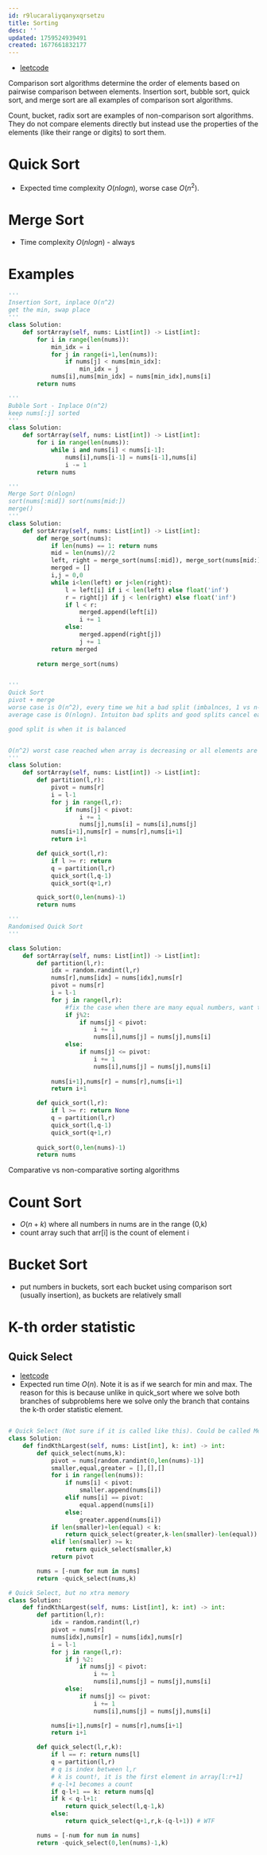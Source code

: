```yaml
---
id: r9lucaraliyqanyxqrsetzu
title: Sorting
desc: ''
updated: 1759524939491
created: 1677661832177
---
```


- [leetcode](https://leetcode.com/problems/sort-an-array/)


Comparison sort algorithms determine the order of elements based on pairwise comparison between elements. Insertion sort, bubble sort, quick sort, and merge sort are all examples of comparison sort algorithms.


Count, bucket, radix sort are examples of non-comparison sort algorithms. They do not compare elements directly but instead use the properties of the elements (like their range or digits) to sort them.

# Quick Sort
- Expected time complexity $O(nlogn)$, worse case $O(n^2)$.

# Merge Sort
- Time complexity $O(nlogn)$ - always


# Examples

```python
'''
Insertion Sort, inplace O(n^2)
get the min, swap place
'''
class Solution:
    def sortArray(self, nums: List[int]) -> List[int]:
        for i in range(len(nums)):
            min_idx = i
            for j in range(i+1,len(nums)):
                if nums[j] < nums[min_idx]:
                    min_idx = j
            nums[i],nums[min_idx] = nums[min_idx],nums[i]
        return nums

'''
Bubble Sort - Inplace O(n^2)
keep nums[:j] sorted
'''
class Solution:
    def sortArray(self, nums: List[int]) -> List[int]:
        for i in range(len(nums)):
            while i and nums[i] < nums[i-1]:
                nums[i],nums[i-1] = nums[i-1],nums[i]
                i -= 1
        return nums

'''
Merge Sort O(nlogn)
sort(nums[:mid]) sort(nums[mid:])
merge()
'''
class Solution:
    def sortArray(self, nums: List[int]) -> List[int]:
        def merge_sort(nums):
            if len(nums) == 1: return nums
            mid = len(nums)//2
            left, right = merge_sort(nums[:mid]), merge_sort(nums[mid:])
            merged = []
            i,j = 0,0
            while i<len(left) or j<len(right):
                l = left[i] if i < len(left) else float('inf')
                r = right[j] if j < len(right) else float('inf')
                if l < r:
                    merged.append(left[i])
                    i += 1
                else:
                    merged.append(right[j])
                    j += 1
            return merged
        
        return merge_sort(nums)


'''
Quick Sort
pivot + merge
worse case is O(n^2), every time we hit a bad split (imbalnces, 1 vs n-1)
average case is O(nlogn). Intuiton bad splits and good splits cancel each other. Draw a tree with depth 2 one bad and one good split. the sized of your remaining arrays is like you had 1 good split.

good split is when it is balanced


O(n^2) worst case reached when array is decreasing or all elements are eqaul
'''
class Solution:
    def sortArray(self, nums: List[int]) -> List[int]:
        def partition(l,r):
            pivot = nums[r]
            i = l-1
            for j in range(l,r):
                if nums[j] < pivot:
                    i += 1
                    nums[j],nums[i] = nums[i],nums[j]
            nums[i+1],nums[r] = nums[r],nums[i+1]
            return i+1

        def quick_sort(l,r):
            if l >= r: return
            q = partition(l,r)
            quick_sort(l,q-1)
            quick_sort(q+1,r)

        quick_sort(0,len(nums)-1)
        return nums

'''
Randomised Quick Sort
'''

class Solution:
    def sortArray(self, nums: List[int]) -> List[int]:
        def partition(l,r):
            idx = random.randint(l,r)
            nums[r],nums[idx] = nums[idx],nums[r]
            pivot = nums[r]
            i = l-1
            for j in range(l,r):
                #fix the case when there are many equal numbers, want to have more balanced split
                if j%2:
                    if nums[j] < pivot:
                        i += 1
                        nums[i],nums[j] = nums[j],nums[i]
                else:
                    if nums[j] <= pivot:
                        i += 1
                        nums[i],nums[j] = nums[j],nums[i]
                
            nums[i+1],nums[r] = nums[r],nums[i+1]
            return i+1

        def quick_sort(l,r):
            if l >= r: return None
            q = partition(l,r)
            quick_sort(l,q-1)
            quick_sort(q+1,r)
        
        quick_sort(0,len(nums)-1)
        return nums

```

Comparative vs non-comparative sorting algorithms



# Count Sort
- $O(n+k)$ where all numbers in nums are in the range (0,k)
- count array such that arr[i] is the count of element i

# Bucket Sort
- put numbers in buckets, sort each bucket using comparison sort (usually insertion), as buckets are relatively small




# K-th order statistic

## Quick Select

- [leetcode](https://leetcode.com/problems/kth-largest-element-in-an-array/)
- Expected run time $O(n)$. Note it is as if we search for min and max. The reason for this is because unlike in quick_sort where we solve both branches of subproblems here we solve only the branch that contains the k-th order statistic element.


```python

# Quick Select (Not sure if it is called like this). Could be called Merge Sort Select?
class Solution:
    def findKthLargest(self, nums: List[int], k: int) -> int:
        def quick_select(nums,k):
            pivot = nums[random.randint(0,len(nums)-1)]
            smaller,equal,greater = [],[],[]
            for i in range(len(nums)):
                if nums[i] < pivot:
                    smaller.append(nums[i])
                elif nums[i] == pivot:
                    equal.append(nums[i])
                else:
                    greater.append(nums[i])
            if len(smaller)+len(equal) < k:
                return quick_select(greater,k-len(smaller)-len(equal))
            elif len(smaller) >= k:
                return quick_select(smaller,k)
            return pivot

        nums = [-num for num in nums]
        return -quick_select(nums,k)

# Quick Select, but no xtra memory
class Solution:
    def findKthLargest(self, nums: List[int], k: int) -> int:
        def partition(l,r):
            idx = random.randint(l,r)
            pivot = nums[r]
            nums[idx],nums[r] = nums[idx],nums[r]
            i = l-1
            for j in range(l,r):
                if j %2:
                    if nums[j] < pivot:
                        i += 1
                        nums[i],nums[j] = nums[j],nums[i]
                else:
                    if nums[j] <= pivot:
                        i += 1
                        nums[i],nums[j] = nums[j],nums[i]

            nums[i+1],nums[r] = nums[r],nums[i+1]
            return i+1

        def quick_select(l,r,k):
            if l == r: return nums[l]
            q = partition(l,r)
            # q is index between l,r
            # k is count!, it is the first element in array[l:r+1]
            # q-l+1 becomes a count
            if q-l+1 == k: return nums[q]
            if k < q-l+1:
                return quick_select(l,q-1,k)
            else:
                return quick_select(q+1,r,k-(q-l+1)) # WTF

        nums = [-num for num in nums]
        return -quick_select(0,len(nums)-1,k)

```